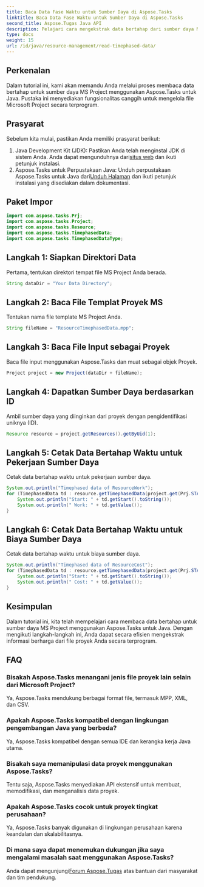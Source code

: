 ```yaml
---
title: Baca Data Fase Waktu untuk Sumber Daya di Aspose.Tasks
linktitle: Baca Data Fase Waktu untuk Sumber Daya di Aspose.Tasks
second_title: Aspose.Tugas Java API
description: Pelajari cara mengekstrak data bertahap dari sumber daya MS Project menggunakan Aspose.Tasks untuk Java. Tutorial langkah demi langkah.
type: docs
weight: 15
url: /id/java/resource-management/read-timephased-data/
---
```

## Perkenalan
Dalam tutorial ini, kami akan memandu Anda melalui proses membaca data bertahap untuk sumber daya MS Project menggunakan Aspose.Tasks untuk Java. Pustaka ini menyediakan fungsionalitas canggih untuk mengelola file Microsoft Project secara terprogram.
## Prasyarat
Sebelum kita mulai, pastikan Anda memiliki prasyarat berikut:
1.  Java Development Kit (JDK): Pastikan Anda telah menginstal JDK di sistem Anda. Anda dapat mengunduhnya dari[situs web](https://www.oracle.com/java/technologies/javase-jdk11-downloads.html) dan ikuti petunjuk instalasi.
2.  Aspose.Tasks untuk Perpustakaan Java: Unduh perpustakaan Aspose.Tasks untuk Java dari[Unduh Halaman](https://releases.aspose.com/tasks/java/) dan ikuti petunjuk instalasi yang disediakan dalam dokumentasi.

## Paket Impor
```java
import com.aspose.tasks.Prj;
import com.aspose.tasks.Project;
import com.aspose.tasks.Resource;
import com.aspose.tasks.TimephasedData;
import com.aspose.tasks.TimephasedDataType;
```
## Langkah 1: Siapkan Direktori Data
Pertama, tentukan direktori tempat file MS Project Anda berada.
```java
String dataDir = "Your Data Directory";
```
## Langkah 2: Baca File Templat Proyek MS
Tentukan nama file template MS Project Anda.
```java
String fileName = "ResourceTimephasedData.mpp";
```
## Langkah 3: Baca File Input sebagai Proyek
Baca file input menggunakan Aspose.Tasks dan muat sebagai objek Proyek.
```java
Project project = new Project(dataDir + fileName);
```
## Langkah 4: Dapatkan Sumber Daya berdasarkan ID
Ambil sumber daya yang diinginkan dari proyek dengan pengidentifikasi uniknya (ID).
```java
Resource resource = project.getResources().getByUid(1);
```
## Langkah 5: Cetak Data Bertahap Waktu untuk Pekerjaan Sumber Daya
Cetak data bertahap waktu untuk pekerjaan sumber daya.
```java
System.out.println("Timephased data of ResourceWork");
for (TimephasedData td : resource.getTimephasedData(project.get(Prj.START_DATE), project.get(Prj.FINISH_DATE))) {
    System.out.println("Start: " + td.getStart().toString());
    System.out.println(" Work: " + td.getValue());
}
```
## Langkah 6: Cetak Data Bertahap Waktu untuk Biaya Sumber Daya
Cetak data bertahap waktu untuk biaya sumber daya.
```java
System.out.println("Timephased data of ResourceCost");
for (TimephasedData td : resource.getTimephasedData(project.get(Prj.START_DATE), project.get(Prj.FINISH_DATE), TimephasedDataType.ResourceCost)) {
    System.out.println("Start: " + td.getStart().toString());
    System.out.println(" Cost: " + td.getValue());
}
```

## Kesimpulan
Dalam tutorial ini, kita telah mempelajari cara membaca data bertahap untuk sumber daya MS Project menggunakan Aspose.Tasks untuk Java. Dengan mengikuti langkah-langkah ini, Anda dapat secara efisien mengekstrak informasi berharga dari file proyek Anda secara terprogram.
## FAQ
### Bisakah Aspose.Tasks menangani jenis file proyek lain selain dari Microsoft Project?
Ya, Aspose.Tasks mendukung berbagai format file, termasuk MPP, XML, dan CSV.
### Apakah Aspose.Tasks kompatibel dengan lingkungan pengembangan Java yang berbeda?
Ya, Aspose.Tasks kompatibel dengan semua IDE dan kerangka kerja Java utama.
### Bisakah saya memanipulasi data proyek menggunakan Aspose.Tasks?
Tentu saja, Aspose.Tasks menyediakan API ekstensif untuk membuat, memodifikasi, dan menganalisis data proyek.
### Apakah Aspose.Tasks cocok untuk proyek tingkat perusahaan?
Ya, Aspose.Tasks banyak digunakan di lingkungan perusahaan karena keandalan dan skalabilitasnya.
### Di mana saya dapat menemukan dukungan jika saya mengalami masalah saat menggunakan Aspose.Tasks?
 Anda dapat mengunjungi[Forum Aspose.Tugas](https://forum.aspose.com/c/tasks/15) atas bantuan dari masyarakat dan tim pendukung.